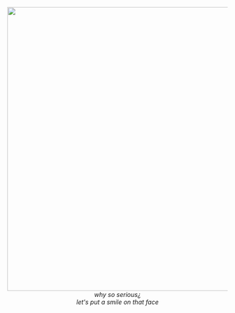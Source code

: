 <p align="center">
<img align='center' width="650px" src="https://i.imgur.com/wNI3PBe.gif">
  <br>
  <em>why so serious¿<br>let's put a smile on that face </em>
</p>

